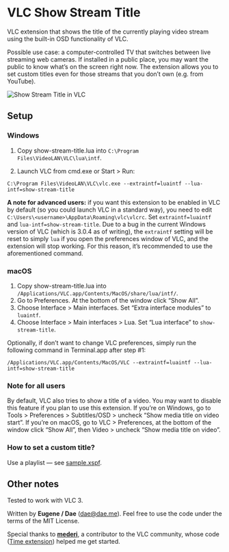 # VLC Show Stream Title
VLC extension that shows the title of the currently playing video stream using the built-in OSD functionality of VLC. 

Possible use case: a computer-controlled TV that switches between live streaming web cameras. If installed in a public place, you may want the public to know what’s on the screen right now. The extension allows you to set custom titles even for those streams that you don’t own (e.g. from YouTube).

![Show Stream Title in VLC](https://raw.githubusercontent.com/EugeneDae/VLC-Show-Stream-Title/master/screenshot.jpg)

## Setup
### Windows
1. Copy show-stream-title.lua into `C:\Program Files\VideoLAN\VLC\lua\intf`.

2. Launch VLC from cmd.exe or Start > Run:
```
C:\Program Files\VideoLAN\VLC\vlc.exe --extraintf=luaintf --lua-intf=show-stream-title
```

**A note for advanced users:** if you want this extension to be enabled in VLC by default (so you could launch VLC in a standard way), you need to edit `C:\Users\<username>\AppData\Roaming\vlc\vlcrc`. Set `extraintf=luaintf` and `lua-intf=show-stream-title`. Due to a bug in the current Windows version of VLC (which is 3.0.4 as of writing), the `extraintf` setting will be reset to simply `lua` if you open the preferences window of VLC, and the extension will stop working. For this reason, it’s recommended to use the aforementioned command.

### macOS
1. Copy show-stream-title.lua into `/Applications/VLC.app/Contents/MacOS/share/lua/intf/`.
2. Go to Preferences. At the bottom of the window click “Show All”.
3. Choose Interface > Main interfaces. Set “Extra interface modules” to `luaintf`.
4. Choose Interface > Main interfaces > Lua. Set “Lua interface” to `show-stream-title`.

Optionally, if don’t want to change VLC preferences, simply run the following command in Terminal.app after step #1:
```
/Applications/VLC.app/Contents/MacOS/VLC --extraintf=luaintf --lua-intf=show-stream-title
```

### Note for all users
By default, VLC also tries to show a title of a video. You may want to disable this feature if you plan to use this extension. If you’re on Windows, go to Tools > Preferences > Subtitles/OSD > uncheck “Show media title on video start”. If you’re on macOS, go to VLC > Preferences, at the bottom of the window click “Show All”, then Video > uncheck “Show media title on video”.

### How to set a custom title?
Use a playlist — see [sample.xspf](https://raw.githubusercontent.com/EugeneDae/VLC-Show-Stream-Title/master/sample.xspf).

## Other notes
Tested to work with VLC 3.

Written by **Eugene / Dae** (dae@dae.me). Feel free to use the code under the terms of the MIT License.

Special thanks to **[mederi](https://www.opendesktop.org/member/233525/)**, a contributor to the VLC community, whose code ([Time extension](https://addons.videolan.org/hive/show/content/149618)) helped me get started.
